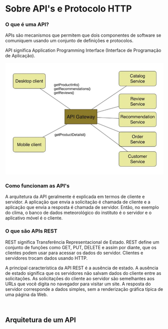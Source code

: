 <h1>Sobre API's e Protocolo HTTP</h1>

<h3>O que é uma API?</h3>
<p>APIs são mecanismos que permitem que dois componentes de software se comuniquem usando um conjunto de definições e protocolos. </p>

<p>API significa Application Programming Interface (Interface de Programação de Aplicação).</p>

<img src="../assets/WhatsApp Image 2023-10-17 at 8.49.14 PM.jpeg">

<h3>Como funcionam as API's</h3>
<p>A arquitetura da API geralmente é explicada em termos de cliente e servidor. A aplicação que envia a solicitação é chamada de cliente e a aplicação que envia a resposta é chamada de servidor. Então, no exemplo do clima, o banco de dados meteorológico do instituto é o servidor e o aplicativo móvel é o cliente. </p>


<h3>O que são APIs REST</h3>
<p>REST significa Transferência Representacional de Estado. REST define um conjunto de funções como GET, PUT, DELETE e assim por diante, que os clientes podem usar para acessar os dados do servidor. Clientes e servidores trocam dados usando HTTP.</p>
<p>A principal característica da API REST é a ausência de estado. A ausência de estado significa que os servidores não salvam dados do cliente entre as solicitações. As solicitações do cliente ao servidor são semelhantes aos URLs que você digita no navegador para visitar um site. A resposta do servidor corresponde a dados simples, sem a renderização gráfica típica de uma página da Web.</p>

<br>

<h2>Arquitetura de um API</h2>






